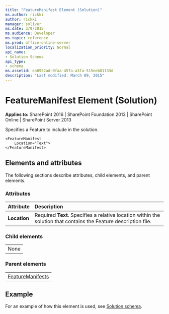 ```yaml
---
title: "FeatureManifest Element (Solution)"
ms.author: rickki
author: rickki
manager: soliver
ms.date: 3/9/2015
ms.audience: Developer
ms.topic: reference
ms.prod: office-online-server
localization_priority: Normal
api_name:
- Solution Schema
api_type:
- schema
ms.assetid: ea8952ad-0faa-457a-a3fa-515eeb81133d
description: "Last modified: March 09, 2015"
---
```


# FeatureManifest Element (Solution)

 
  
 **Applies to:** SharePoint 2016 | SharePoint Foundation 2013 | SharePoint Online | SharePoint Server 2013
  
Specifies a Feature to include in the solution.
  
```
<FeatureManifest
    Location="Text">
</FeatureManifest>
```

## Elements and attributes

The following sections describe attributes, child elements, and parent elements.

### Attributes

|**Attribute**|**Description**|
|:-----|:-----|
|**Location** <br/> |Required **Text**. Specifies a relative location within the solution that contains the Feature description file.  <br/> |
   
### Child elements

||
|:-----|
|None |
   
### Parent elements

||
|:-----|
|[FeatureManifests](featuremanifests-element-solution.md)|
   
## Example

For an example of how this element is used, see [Solution schema](solution-schema.md).
  


